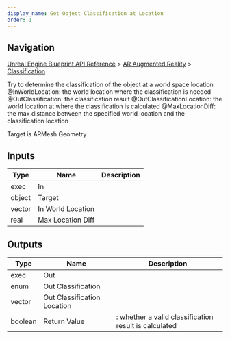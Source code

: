 ```yaml
---
display_name: Get Object Classification at Location
order: 1
---
```

## Navigation

[Unreal Engine Blueprint API Reference](https://dev.epicgames.com/documentation/en-us/unreal-engine/BlueprintAPI) > [AR Augmented Reality](https://dev.epicgames.com/documentation/en-us/unreal-engine/BlueprintAPI/ARAugmentedReality) > [Classification](https://dev.epicgames.com/documentation/en-us/unreal-engine/BlueprintAPI/ARAugmentedReality/Classification)

Try to determine the classification of the object at a world space location
@InWorldLocation: the world location where the classification is needed
@OutClassification: the classification result
@OutClassificationLocation: the world location at where the classification is calculated
@MaxLocationDiff: the max distance between the specified world location and the classification location

Target is ARMesh Geometry

## Inputs

| Type | Name | Description |
| --- | --- | --- |
| exec | In |  |
| object | Target |  |
| vector | In World Location |  |
| real | Max Location Diff |  |

## Outputs

| Type | Name | Description |
| --- | --- | --- |
| exec | Out |  |
| enum | Out Classification |  |
| vector | Out Classification Location |  |
| boolean | Return Value | : whether a valid classification result is calculated |
